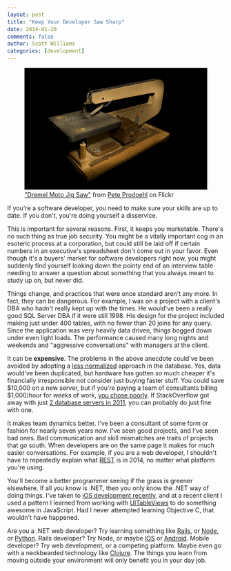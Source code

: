 ```yaml
---
layout: post
title: "Keep Your Developer Saw Sharp"
date: 2014-01-20
comments: false
author: Scott Williams
categories: [development]
---
```

<figure>
    <img alt='"Dremel Moto Jig Saw" from Pete Prodoehl on Flickr' src="/images/assets/5184600234_a99779ddc1_z.jpg">
    <figcaption><a href="http://www.flickr.com/photos/raster/5184600234/">"Dremel Moto Jig Saw"</a> from <a href="http://www.flickr.com/photos/raster/">Pete Prodoehl</a> on Flickr</figcaption>
</figure>

If you're a software developer, you need to make sure your skills are up to date. If you don't, you're doing yourself a disservice.

This is important for several reasons. First, it keeps you marketable. There's no such thing as true job security. You might be a vitally important cog in an esoteric process at a corporation, but could still be laid off if certain numbers in an executive's spreadsheet don't come out in your favor. Even though it's a buyers' market for software developers right now, you might suddenly find yourself looking down the pointy end of an interview table needing to answer a question about something that you always meant to study up on, but never did.

Things change, and practices that were once standard aren't any more. In fact, they can be dangerous. For example, I was on a project with a client's DBA who hadn't really kept up with the times. He would've been a really good SQL Server DBA if it were still 1998. His design for the project included making just under 400 tables, with no fewer than 20 joins for any query. Since the application was very heavily data driven, things bogged down under even light loads. The performance caused many long nights and weekends and "aggressive conversations" with managers at the client.

It can be **expensive**. The problems in the above anecdote could've been avoided by adopting a [less normalized](http://stackoverflow.com/a/460296/736) approach in the database. Yes, data would've been duplicated, but hardware has gotten *so* much cheaper it's financially irresponsible not consider just buying faster stuff. You could save $10,000 on a new server, but if you're paying a team of consultants billing $1,000/hour for *weeks* of work, [you chose poorly](http://www.youtube.com/watch?v=-DGFuHC75aY).  If StackOverflow got away with just [2 database servers in 2011](http://highscalability.com/blog/2011/3/3/stack-overflow-architecture-update-now-at-95-million-page-vi.html), you can probably do just fine with one.

It makes team dynamics better. I've been a consultant of some form or fashion for nearly seven years now. I've seen good projects, and I've seen bad ones. Bad communication and skill mismatches are traits of projects that go south. When developers are on the same page it makes for much easier conversations. For example, if you are a web developer, I shouldn't have to repeatedly explain what [REST](http://en.wikipedia.org/wiki/REST) is in 2014, no matter what platform you're using.

You'll become a better programmer seeing if the grass is greener elsewhere. If all you know is .NET, then you only know the .NET way of doing things. I've taken to [iOS development recently](http://blog.swilliams.me/words/2013/12/16/i-made-an-app), and at a recent client I used a pattern I learned from working with [UITableViews](https://developer.apple.com/library/ios/documentation/uikit/reference/UITableView_Class/Reference/Reference.html) to do something awesome in JavaScript. Had I never attempted learning Objective C, that wouldn't have happened.

Are you a .NET web developer? Try learning something like [Rails](http://guides.rubyonrails.org/getting_started.html), or [Node](http://nodejs.org/about/), or [Python](https://docs.djangoproject.com/en/1.6/intro/overview/). Rails developer? Try Node, or maybe [iOS](https://developer.apple.com/devcenter/ios/index.action) or [Android](http://developer.android.com/sdk/index.html). Mobile developer? Try web development, or a competing platform. Maybe even go with a neckbearded technology like [Clojure](http://clojure.org/). The things you learn from moving outside your environment will only benefit you in your day job.
